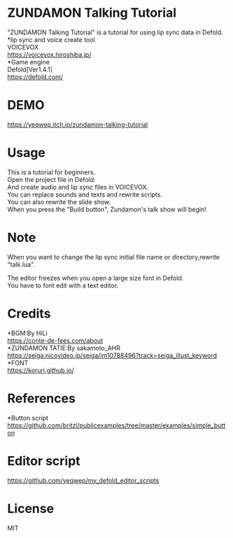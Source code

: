 # ZUNDAMON Talking Tutorial
 "ZUNDAMON Talking Tutorial" is a tutorial for using lip sync data in Defold.  
 *lip sync and voice create tool  
 VOICEVOX  
 https://voicevox.hiroshiba.jp/  
 *Game engine  
 Defold[Ver1.4.1]  
 https://defold.com/  
# DEMO
 https://yeqwep.itch.io/zundamon-talking-tutorial  
# Usage
 This is a tutorial for beginners.  
 Open the project file in Defold.  
 And create audio and lip sync files in VOICEVOX.  
 You can replace sounds and texts and rewrite scripts.  
 You can also rewrite the slide show.  
 When you press the "Build button", Zundamon's talk show will begin!  
# Note
 When you want to change the lip sync initial file name or directory,rewrite "talk.lua".  

 The editor freezes when you open a large size font in Defold.  
 You have to font edit with a text editor.  
# Credits
 *BGM:By HiLi  
 https://conte-de-fees.com/about  
 *ZUNDAMON TATIE:By sakamoto_AHR  
 https://seiga.nicovideo.jp/seiga/im10788496?track=seiga_illust_keyword  
 *FONT  
 https://koruri.github.io/  
# References
 *Button script  
 https://github.com/britzl/publicexamples/tree/master/examples/simple_button  
# Editor script
 https://github.com/yeqwep/my_defold_editor_scripts
# License
 MIT